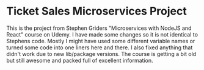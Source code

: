 # Ticket Sales Microservices Project

This is the project from Stephen Griders "Microservices with NodeJS and React" course on Udemy.
I have made some changes so it is not identical to Stephens code. Mostly I might have used some different variable names or turned some code into one liners here and there. I also fixed anything that didn't work due to new lib/package versions. The course is getting a bit old but still awesome and packed full of excellent information.

